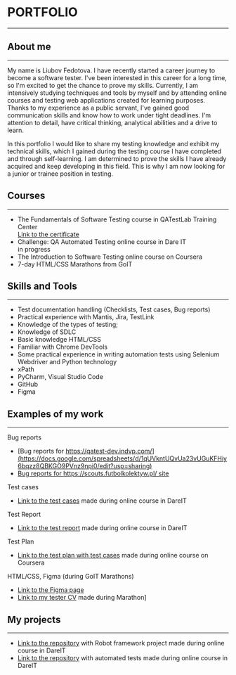 # **PORTFOLIO**
___
## About me
___
My name is Liubov Fedotova. I have recently started a career journey to become a software tester. I've been interested in this career for a long time, so I'm excited to get the chance to prove my skills. Currently, I am intensively studying techniques and tools by myself and by attending online courses and testing web applications created for learning purposes.<br/>
Thanks to my experience as a public servant, I've gained good communication skills and know how to work under tight deadlines. I'm attention to detail, have critical thinking, analytical abilities and a drive to learn.

In this portfolio I would like to share my testing knowledge and exhibit my technical skills, which I gained during the testing course I have completed and through self-learning. I am determined to prove the skills I have already acquired and keep developing in this field. This is why I am now looking for a junior or trainee position in testing.


## Courses
___
- The Fundamentals of Software Testing course in QATestLab Training Center<br/> 
[Link to the certificate](https://clients.qatestlab.com/api/common/certificate/alyfvesubj403ux96q5icube.pdf)
- Challenge: QA Automated Testing online course in Dare IT<br/> 
in progress
- The Introduction to Software Testing online course on Coursera
- 7-day HTML/CSS Marathons from GoIT<br/>


## Skills and Tools
___
- Test documentation handling (Checklists, Test cases, Bug reports)
- Practical experience with Mantis, Jira, TestLink
- Knowledge of the types of testing;
- Knowledge of SDLC
- Basic knowledge HTML/CSS
- Familiar with Chrome DevTools
- Some practical experience in writing automation tests using Selenium Webdriver and Python technology
- xPath
- PyCharm, Visual Studio Code
- GitHub 
- Figma

## Examples of my work
___
Bug reports
- [Bug reports for https://qatest-dev.indvp.com/](https://docs.google.com/spreadsheets/d/1qUVkntUQvUa23vUGuKFHiy6bqzz8QBKGO9PVnz9npi0/edit?usp=sharing)
- [Bug reports for https://scouts.futbolkolektyw.pl/ site](https://docs.google.com/document/d/1wf1z5D5jnTao11QXgofAWnP0jn5a3GYgTKlN56lDxfE/edit?usp=sharing)<br/>

Test cases
- [Link to the test cases](https://docs.google.com/spreadsheets/d/15gDbO-Z2ZdLHOwrus5DHlX0uIIZdKs-9qHb6eZYSoFY/edit?usp=sharing) made during online course in DareIT<br/>

Test Report
- [Link to the test report](https://docs.google.com/spreadsheets/d/1ELj2MSJdTHjFpcYm9k7wcWJt2_OhTopeusNbp4vBn04/edit?usp=sharing) made during online course in DareIT<br/>

Test Plan
- [Link to the test plan with test cases](https://drive.google.com/file/d/1Gvqe316ZsArVYoJCu3YFtHpstLZCCnaT/view?usp=sharing) made during online course on Coursera

HTML/CSS, Figma (during GoIT Marathons)
- [Link to the Figma page](https://www.figma.com/file/XnEcAZmAwxTHhn5fpYsyeA/Design?node-id=50001%3A5)
- [Link to my tester CV](https://tangerine-sorbet-a52d0d.netlify.app/) made during Marathon]

## My projects
___
- [Link to the repository](https://github.com/LiubovFedotova/liuba_robotframework) with Robot framework project made during online course in DareIT
- [Link to the repository](https://github.com/LiubovFedotova/Fedotova_challange_portfolio) with automated tests made during online course in DareIT